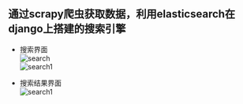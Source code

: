 ## 通过scrapy爬虫获取数据，利用elasticsearch在django上搭建的搜索引擎
+ 搜索界面<br>
![search](https://github.com/bluehao/hao_search/tree/master/images/search.jpg) <br>
![search1](https://github.com/bluehao/hao_search/tree/master/images/search1.jpg) <br>

+ 搜索结果界面<br>
![search1](https://github.com/bluehao/hao_search/tree/master/images/search2.jpg) <br>
